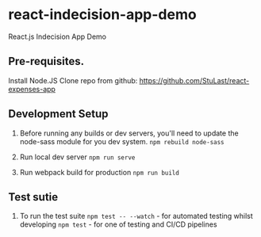 # react-indecision-app-demo
React.js Indecision App Demo

##  Pre-requisites.

Install Node.JS
Clone repo from github:  https://github.com/StuLast/react-expenses-app

##  Development Setup
1.  Before running any builds or dev servers, you'll need to update the node-sass module for you dev system.
```npm rebuild node-sass```

2. Run local dev server
```npm run serve```

3. Run webpack build for production
```npm run build```

##  Test sutie

1.  To run the test suite
```npm test -- --watch``` - for automated testing whilst developing
```npm test``` - for one of testing and CI/CD pipelines